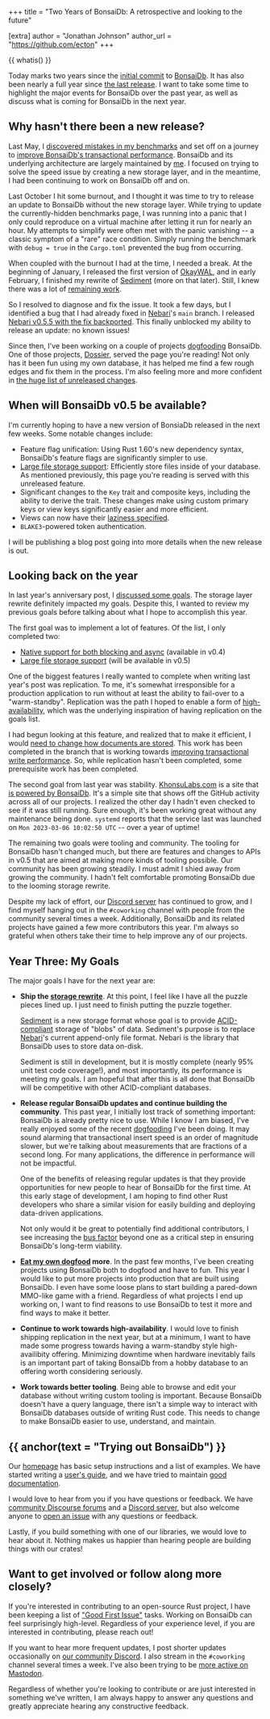 +++
title = "Two Years of BonsaiDb: A retrospective and looking to the future"

[extra]
author = "Jonathan Johnson"
author_url = "https://github.com/ecton"
+++

{{ whatis() }}

Today marks two years since the [initial commit][initial-commit] to
[BonsaiDb][bonsaidb]. It has also been nearly a full year since [the last
release][v0.4.1]. I want to take some time to highlight the major events for
BonsaiDb over the past year, as well as discuss what is coming for BonsaiDb in
the next year.

## Why hasn't there been a new release?

Last May, I [discovered mistakes in my benchmarks](/blog/durable-writes) and set
off on a journey to [improve BonsaiDb's transactional performance][status].
BonsaiDb and its underlying architecture are largely maintained by [me][me]. I
focused on trying to solve the speed issue by creating a new storage layer, and
in the meantime, I had been continuing to work on BonsaiDb off and on.

Last October I hit some burnout, and I thought it was time to try to release an
update to BonsaiDb without the new storage layer. While trying to update the
currently-hidden benchmarks page, I was running into a panic that I only could
reproduce on a virtual machine after letting it run for nearly an hour. My
attempts to simplify were often met with the panic vanishing -- a classic
symptom of a "rare" race condition. Simply running the benchmark with `debug =
true` in the `Cargo.toml` prevented the bug from occurring.

When coupled with the burnout I had at the time, I needed a break. At the
beginning of January, I released the first version of
[OkayWAL](./2023-01-06-introducing-okaywal.md), and in early February, I
finished my rewrite of [Sediment][sediment] (more on that later). Still, I knew
there was a lot of [remaining work][status].

So I resolved to diagnose and fix the issue. It took a few days, but I
identified a bug that I had already fixed in [Nebari][nebari]'s `main` branch. I
released [Nebari v0.5.5 with the fix backported][v0.5.5]. This finally unblocked
my ability to release an update: no known issues!

Since then, I've been working on a couple of projects [dogfooding][dogfooding]
BonsaiDb. One of those projects, [Dossier][dossier], served the page you're
reading! Not only has it been fun using my own database, it has helped me find a
few rough edges and fix them in the process. I'm also feeling more and more
confident in [the huge list of unreleased changes][changelog].

## When will BonsaiDb v0.5 be available?

I'm currently hoping to have a new version of BonsiaDb released in the next few
weeks. Some notable changes include:

- Feature flag unification: Using Rust 1.60's new dependency syntax, BonsaiDb's
  feature flags are significantly simpler to use.
- [Large file storage support][bonsaidb-files]: Efficiently store files inside
   of your database. As mentioned previously, this page you're reading is served
   with this unreleased feature.
- Significant changes to the `Key` trait and composite keys, including the
  ability to derive the trait. These changes make using custom primary keys or
  view keys significantly easier and more efficient.
- Views can now have their [laziness specified][lazy-views].
- `BLAKE3`-powered token authentication.

I will be publishing a blog post going into more details when the new release is
out.

## Looking back on the year

In last year's anniversary post, I [discussed some goals][goals]. The storage
layer rewrite definitely impacted my goals. Despite this, I wanted to review my
previous goals before talking about what I hope to accomplish this year.

The first goal was to implement a lot of features. Of the list, I only completed
two:

- [Native support for both blocking and
  async](https://github.com/khonsulabs/bonsaidb/pull/220) (available in v0.4)
- [Large file storage support][bonsaidb-files] (will be available in v0.5)

One of the biggest features I really wanted to complete when writing last year's
post was replication. To me, it's somewhat irresponsible for a production
application to run without at least the ability to fail-over to a
"warm-standby". Replication was the path I hoped to enable a form of
[high-availability][high-availability], which was the underlying inspiration of
having replication on the goals list.

I had begun looking at this feature, and realized that to make it efficient, I
would [need to change how documents are
stored](https://github.com/khonsulabs/bonsaidb/issues/225). This work has been
completed in the branch that is working towards [improving transactional write
performance][status]. So, while replication hasn't been completed, some
prerequisite work has been completed.

The second goal from last year was stability.
[KhonsuLabs.com](https://khonsulabs.com) is a site that [is powered by
BonsaiDb](https://github.com/khonsulabs/projects). It's a simple site that shows
off the GitHub activity across all of our projects. I realized the other day I
hadn't even checked to see if it was still running. Sure enough, it's been
working great without any maintenance being done. `systemd` reports that the
service last was launched on `Mon 2023-03-06 10:02:50 UTC` -- over a year of
uptime!

The remaining two goals were tooling and community. The tooling for BonsaiDb
hasn't changed much, but there are features and changes to APIs in v0.5 that are
aimed at making more kinds of tooling possible. Our community has been
growing steadily. I must admit I shied away from growing the community. I
hadn't felt comfortable promoting BonsaiDb due to the looming storage rewrite.

Despite my lack of effort, our [Discord server][discord] has continued to grow,
and I find myself hanging out in the `#coworking` channel with people from the
community several times a week. Additionally, BonsaiDb and its related projects
have gained a few more contributors this year. I'm always so grateful when
others take their time to help improve any of our projects.

## Year Three: My Goals

The major goals I have for the next year are:

- **Ship the [storage rewrite][status]**. At this point, I feel like I have all the
  puzzle pieces lined up. I just need to finish putting the puzzle together.

  [Sediment][sediment] is a new storage format whose goal is to provide
  [ACID-compliant][acid] storage of "blobs" of data. Sediment's purpose is to replace
  [Nebari][nebari]'s current append-only file format. Nebari is the library that
  BonsaiDb uses to store data on-disk.

  Sediment is still in development, but it is mostly complete (nearly 95% unit
  test code coverage!), and most importantly, its performance is meeting my
  goals. I am hopeful that after this is all done that BonsaiDb will be
  competitive with other ACID-compliant databases.

- **Release regular BonsaiDb updates and continue building the community**. This
  past year, I initially lost track of something important: BonsaiDb is already
  pretty nice to use. While I know I am biased, I've really enjoyed some of the
  recent [dogfooding][dogfooding] I've been doing. It may sound alarming that
  transactional insert speed is an order of magnitude slower, but we're talking
  about measurements that are fractions of a second long. For many applications,
  the difference in performance will not be impactful.

  One of the benefits of releasing regular updates is that they provide
  opportunities for new people to hear of BonsaiDb for the first time. At this
  early stage of development, I am hoping to find other Rust developers who
  share a similar vision for easily building and deploying data-driven
  applications.

  Not only would it be great to potentially find additional contributors, I see
  increasing the [bus factor][bus-factor] beyond one as a critical step in
  ensuring BonsaiDb's long-term viability.

- **[Eat my own dogfood][dogfooding] more**. In the past few months, I've been
  creating projects using BonsaiDb both to dogfood and have to fun. This year I
  would like to put more projects into production that are built using BonsaiDb.
  I even have some loose plans to start building a pared-down MMO-like game with
  a friend. Regardless of what projects I end up working on, I want to find
  reasons to use BonsaiDb to test it more and find ways to make it better.

- **Continue to work towards high-availability**. I would love to finish
  shipping replication in the next year, but at a minimum, I want to have made
  some progress towards having a warm-standby style high-availibity offering.
  Minimizing downtime when hardware inevitably fails is an important part of
  taking BonsaiDb from a hobby database to an offering worth considering
  seriously.

- **Work towards better tooling**. Being able to browse and edit your database
  without writing custom tooling is important. Because BonsaiDb doesn't have a
  query language, there isn't a simple way to interact with BonsaiDb databases
  outside of writing Rust code. This needs to change to make BonsaiDb easier to
  use, understand, and maintain.

## {{ anchor(text = "Trying out BonsaiDb") }}

Our [homepage](https://bonsaidb.io/) has basic setup instructions and a list of
examples. We have started writing a [user's
guide](https://dev.bonsaidb.io/release/guide/), and we have tried to maintain [good
documentation](https://docs.rs/bonsaidb/).

I would love to hear from you if you have questions or feedback. We have
[community Discourse forums](https://community.khonsulabs.com/) and a [Discord
server](https://discord.khonsulabs.com), but also welcome anyone to [open an
issue](https://github.com/khonsulabs/bonsaidb/issues/new) with any questions or
feedback.

Lastly, if you build something with one of our libraries, we would love to hear
about it. Nothing makes us happier than hearing people are building things with
our crates!

## Want to get involved or follow along more closely?

If you're interested in contributing to an open-source Rust project, I have been
keeping a list of ["Good First Issue"][first-issues] tasks. Working on BonsaiDb
can feel surprisingly high-level. Regardless of your experience level, if you
are interested in contributing, please reach out!

If you want to hear more frequent updates, I post shorter updates occasionally
on [our community Discord][discord]. I also stream in the `#coworking` channel
several times a week. I've also been trying to be [more active on
Mastodon][mastodon].

Regardless of whether you're looking to contribute or are just interested in
something we've written, I am always happy to answer any questions and greatly
appreciate hearing any constructive feedback.

[sediment]: https://github.com/khonsulabs/sediment
[discord]: https://discord.khonsulabs.com/
[mastodon]: https://fosstodon.org/@ecton
[status]: https://github.com/khonsulabs/bonsaidb/issues/251
[initial-commit]: https://github.com/khonsulabs/bonsaidb/commit/43bd3a25b61fc7841c9554422d7bb46ad4362e59
[bonsaidb]: https://github.com/khonsulabs/bonsaidb
[v0.4.1]: https://github.com/khonsulabs/bonsaidb/releases/tag/v0.4.1
[me]: https://github.com/ecton
[v0.5.5]: https://github.com/khonsulabs/nebari/releases/tag/v0.5.5
[nebari]: https://github.com/khonsulabs/nebari
[changelog]: https://github.com/khonsulabs/bonsaidb/blob/62adae0b78283a4906998ef5be2de61a7b191c99/CHANGELOG.md
[dossier]: https://github.com/khonsulabs/dossier
[dogfooding]: https://en.wikipedia.org/wiki/Eating_your_own_dog_food
[bonsaidb-files]: https://github.com/khonsulabs/bonsaidb/issues/222
[goals]: /blog/one-year-anniversary/#Year%20Two%3A%20My%20Goals
[bus-factor]: https://en.wikipedia.org/wiki/Bus_factor
[first-issues]: https://github.com/khonsulabs/bonsaidb/issues?q=is%3Aissue+is%3Aopen+label%3A%22good+first+issue%22
[high-availability]: https://en.wikipedia.org/wiki/High_availability
[lazy-views]: https://github.com/khonsulabs/bonsaidb/issues/208
[acid]: https://en.wikipedia.org/wiki/ACID
